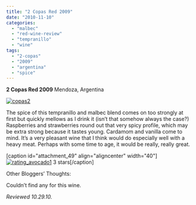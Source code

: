```yaml
---
title: "2 Copas Red 2009"
date: "2010-11-10"
categories: 
  - "malbec"
  - "red-wine-review"
  - "tempranillo"
  - "wine"
tags: 
  - "2-copas"
  - "2009"
  - "argentina"
  - "spice"
---
```


**2 Copas Red 2009** Mendoza, Argentina

[![](http://s3.amazonaws.com/thegourmez-wpmedia/2010/11/copas21.jpg "copas2")](http://s3.amazonaws.com/thegourmez-wpmedia/2010/11/copas21.jpg)

The spice of this tempranillo and malbec blend comes on too strongly at first but quickly mellows as I drink it (isn’t that somehow always the case?) Raspberries and strawberries round out that very spicy profile, which may be extra strong because it tastes young. Cardamom and vanilla come to mind. It’s a very pleasant wine that I think would do especially well with a heavy meat. Perhaps with some time to age, it would be really, really great.

\[caption id="attachment\_49" align="aligncenter" width="40"\][![](http://s3.amazonaws.com/thegourmez-wpmedia/2010/11/rating_avocado1.gif "rating_avocado1")](http://s3.amazonaws.com/thegourmez-wpmedia/2010/11/rating_avocado1.gif) 3 stars\[/caption\]

Other Bloggers’ Thoughts:

Couldn’t find any for this wine.

_Reviewed 10.29.10._
